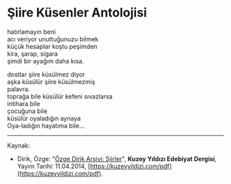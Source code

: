 # Şiire Küsenler Antolojisi  
  
hatırlamayın beni  
acı veriyor unuttuğunuzu bilmek  
küçük hesaplar koştu peşimden  
kira, şarap, sigara  
şimdi bir ayağım daha kısa.  
  
dostlar şiire küsülmez diyor  
aşka küsülür şiire küsülmezmiş  
palavra.  
toprağa bile küsülür kefeni sıvazlarsa  
intihara bile  
çocuğuna bile  
küsülür oyaladığın aynaya  
Oya-ladığın hayatıma bile...

---
Kaynak: 

- Dirik, Özge: "[Özge Dirik Arşivi: Şiirler](https://kuzeyyildizi.com/files/ozgedirik-siirler.pdf)", **Kuzey Yıldızı Edebiyat Dergisi**, Yayım Tarihi: 11.04.2014, [https://kuzeyyildizi.com/pdf](https://kuzeyyildizi.com/pdf).
